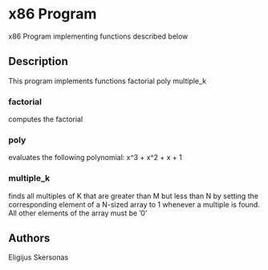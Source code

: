 # x86 Program

x86 Program implementing functions described below

## Description

This program implements functions
factorial
poly
multiple_k

### factorial 
computes the factorial

### poly 
evaluates the following polynomial: x^3 + x^2 + x + 1

### multiple_k
finds all multiples of K that are greater than M but less than N by setting the
corresponding element of a N-sized array to 1 whenever a multiple is found. All other elements of the
array must be ’0’

## Authors

Eligijus Skersonas
